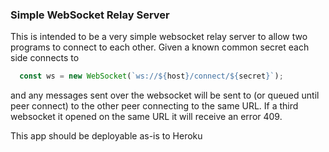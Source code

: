 
### Simple WebSocket Relay Server

This is intended to be a very simple websocket relay server to allow two programs to connect to each other.  Given a known common secret each side connects to

```javascript
  const ws = new WebSocket(`ws://${host}/connect/${secret}`);
```

and any messages sent over the websocket will be sent to (or queued until peer connect) to the other peer connecting to the same URL.  If a third websocket it opened on the same URL it will receive an error 409.

This app should be deployable as-is to Heroku

